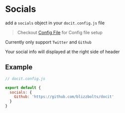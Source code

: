 # Socials

add a `socials` object in your `docit.config.js` file

> Checkout [Config File](#/configure/config-file) for Config file setup

Currently only support `Twitter` and `Github`

Your social info will displayed at the right side of header


## Example

```js
// docit.config.js

export default {
  socials: {
    Github: 'https://github.com/blizzbolts/docit'
  }
}
```
